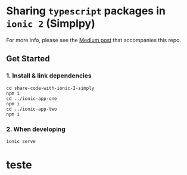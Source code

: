# Sharing `typescript` packages in `ionic 2` (Simplpy)

For more info, please see the [Medium post](https://medium.com/@blewpri/sharing-code-in-angular2-ionic2-apps-simply-without-npm-5203048ec1e1) that accompanies this repo.

## Get Started

### 1. Install & link dependencies

```
cd share-code-with-ionic-2-simply
npm i
cd ../ionic-app-one
npm i
cd ../ionic-app-two
npm i
```

### 2. When developing

```
ionic serve
```
# teste
